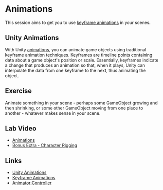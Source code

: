 # Animations

This session aims to get you to use [keyframe animations](https://en.wikipedia.org/wiki/Key_frame) in your scenes.

## Unity Animations

With Unity [animations](https://docs.unity3d.com/Manual/AnimationSection.html), you can animate game objects using traditional keyframe animation techniques. Keyframes are timeline points containing data about a game object's position or scale. Essentially, keyframes indicate a change that produces an animation so that, when it plays, Unity can interpolate the data from one keyframe to the next, thus animating the object.

## Exercise

Animate something in your scene - perhaps some GameObject growing and then shrinking, or some other GameObject moving from one place to another - whatever makes sense in your scene.

## Lab Video

+ [Animations](https://youtu.be/wWF3URwAx_A)
+ [Bonus Extra - Character Rigging](https://youtu.be/IY0NIGsHq10)

## Links

+ [Unity Animations](https://docs.unity3d.com/Manual/AnimationSection.html)
+ [Keyframe Animations](https://en.wikipedia.org/wiki/Key_frame)
+ [Animator Controller](https://docs.unity3d.com/Manual/class-AnimatorController.html)
